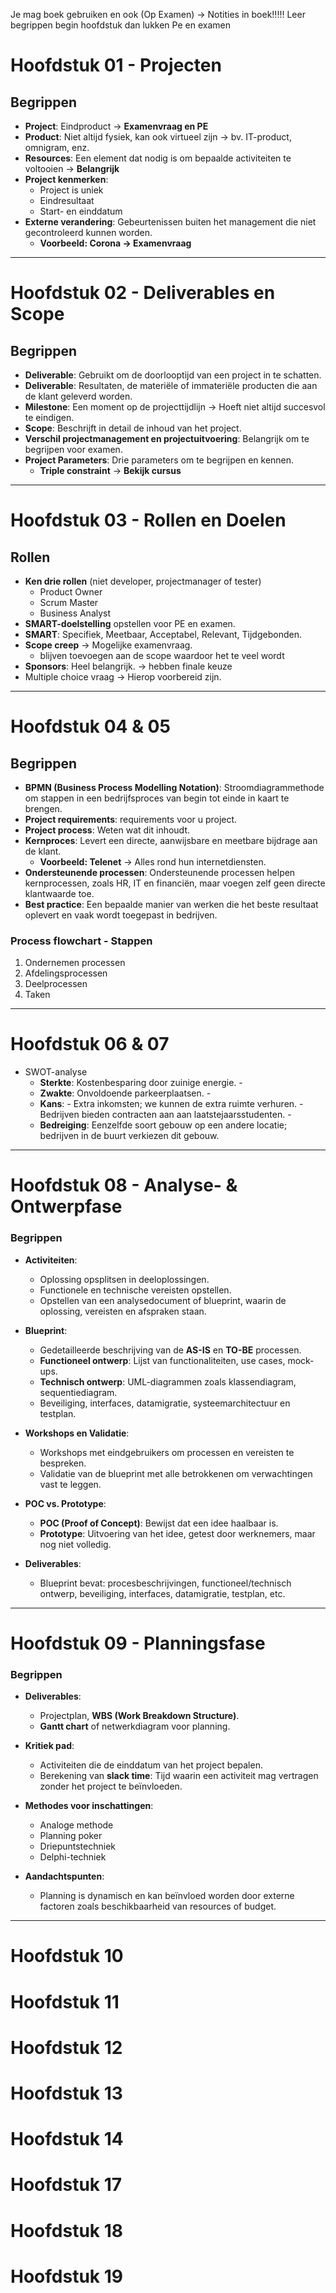 Je mag boek gebruiken en ook (Op Examen) -> Notities in boek!!!!!
Leer begrippen begin hoofdstuk dan lukken Pe en examen

# Hoofdstuk 01 - Projecten

## Begrippen

- **Project**: Eindproduct -> **Examenvraag en PE**
- **Product**: Niet altijd fysiek, kan ook virtueel zijn -> bv. IT-product, omnigram, enz.
- **Resources**: Een element dat nodig is om bepaalde activiteiten te voltooien -> **Belangrijk**
- **Project kenmerken**:
    - Project is uniek
    - Eindresultaat
    - Start- en einddatum
- **Externe verandering**: Gebeurtenissen buiten het management die niet gecontroleerd kunnen worden.
    - **Voorbeeld: Corona -> Examenvraag**

---

# Hoofdstuk 02 - Deliverables en Scope

## Begrippen

- **Deliverable**: Gebruikt om de doorlooptijd van een project in te schatten.
- **Deliverable**: Resultaten, de materiële of immateriële producten die aan de klant geleverd worden.
- **Milestone**: Een moment op de projecttijdlijn -> Hoeft niet altijd succesvol te eindigen.
- **Scope**: Beschrijft in detail de inhoud van het project.
- **Verschil projectmanagement en projectuitvoering**: Belangrijk om te begrijpen voor examen.
- **Project Parameters**: Drie parameters om te begrijpen en kennen.
    - **Triple constraint** -> **Bekijk cursus**

---

# Hoofdstuk 03 - Rollen en Doelen

## Rollen

- **Ken drie rollen** (niet developer, projectmanager of tester) 
	- Product Owner
	- Scrum Master
	- Business Analyst
- **SMART-doelstelling** opstellen voor PE en examen.
- **SMART**: Specifiek, Meetbaar, Acceptabel, Relevant, Tijdgebonden.
- **Scope creep** -> Mogelijke examenvraag.
	- blijven toevoegen aan de scope waardoor het te veel wordt
- **Sponsors**: Heel belangrijk. -> hebben finale keuze
- Multiple choice vraag -> Hierop voorbereid zijn.

---

# Hoofdstuk 04 & 05

## Begrippen

- **BPMN (Business Process Modelling Notation)**: Stroomdiagrammethode om stappen in een bedrijfsproces van begin tot einde in kaart te brengen.
- **Project requirements**: requirements voor u project.
- **Project process**: Weten wat dit inhoudt.
- **Kernproces**: Levert een directe, aanwijsbare en meetbare bijdrage aan de klant.
    - **Voorbeeld: Telenet** -> Alles rond hun internetdiensten.
- **Ondersteunende processen**: Ondersteunende processen helpen kernprocessen, zoals HR, IT en financiën, maar voegen zelf geen directe klantwaarde toe.
- **Best practice**: Een bepaalde manier van werken die het beste resultaat oplevert en vaak wordt toegepast in bedrijven.

### Process flowchart - Stappen

1. Ondernemen processen
2. Afdelingsprocessen
3. Deelprocessen
4. Taken

---

# Hoofdstuk 06 & 07
- SWOT-analyse 
	- **Sterkte**: Kostenbesparing door zuinige energie. - 
	- **Zwakte**: Onvoldoende parkeerplaatsen. - 
	- **Kans**: - Extra inkomsten; we kunnen de extra ruimte verhuren. - Bedrijven bieden contracten aan aan laatstejaarsstudenten. - 
	 - **Bedreiging**: Eenzelfde soort gebouw op een andere locatie; bedrijven in de buurt verkiezen dit gebouw.

---

# Hoofdstuk 08 - Analyse- & Ontwerpfase

### Begrippen

- **Activiteiten**:
    - Oplossing opsplitsen in deeloplossingen.
    - Functionele en technische vereisten opstellen.
    - Opstellen van een analysedocument of blueprint, waarin de oplossing, vereisten en afspraken staan.

- **Blueprint**:
    - Gedetailleerde beschrijving van de **AS-IS** en **TO-BE** processen.
    - **Functioneel ontwerp**: Lijst van functionaliteiten, use cases, mock-ups.
    - **Technisch ontwerp**: UML-diagrammen zoals klassendiagram, sequentiediagram.
    - Beveiliging, interfaces, datamigratie, systeemarchitectuur en testplan.

- **Workshops en Validatie**:
    - Workshops met eindgebruikers om processen en vereisten te bespreken.
    - Validatie van de blueprint met alle betrokkenen om verwachtingen vast te leggen.

- **POC vs. Prototype**:
    - **POC (Proof of Concept)**: Bewijst dat een idee haalbaar is.
    - **Prototype**: Uitvoering van het idee, getest door werknemers, maar nog niet volledig.

- **Deliverables**:
    - Blueprint bevat: procesbeschrijvingen, functioneel/technisch ontwerp, beveiliging, interfaces, datamigratie, testplan, etc.

---

# Hoofdstuk 09 - Planningsfase

### Begrippen

- **Deliverables**:
    - Projectplan, **WBS (Work Breakdown Structure)**.
    - **Gantt chart** of netwerkdiagram voor planning.

- **Kritiek pad**:
    - Activiteiten die de einddatum van het project bepalen.
    - Berekening van **slack time**: Tijd waarin een activiteit mag vertragen zonder het project te beïnvloeden.

- **Methodes voor inschattingen**:
    - Analoge methode
    - Planning poker
    - Driepuntstechniek
    - Delphi-techniek

- **Aandachtspunten**:
    - Planning is dynamisch en kan beïnvloed worden door externe factoren zoals beschikbaarheid van resources of budget.


--- 

# Hoofdstuk 10

# Hoofdstuk 11

# Hoofdstuk 12

# Hoofdstuk 13

# Hoofdstuk 14

# Hoofdstuk 17

# Hoofdstuk 18

# Hoofdstuk 19